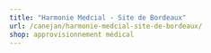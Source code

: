```yaml
---
title: "Harmonie Medcial - Site de Bordeaux"
url: /canejan/harmonie-medcial-site-de-bordeaux/
shop: approvisionnement médical
---
```

